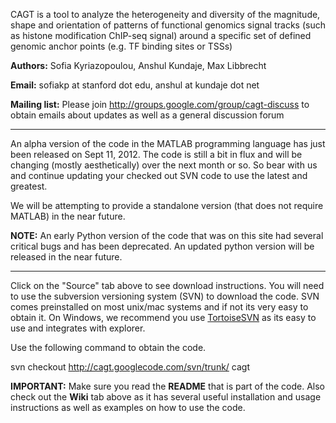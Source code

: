 CAGT is a tool to analyze the heterogeneity and diversity of the magnitude, shape and orientation of patterns of functional genomics signal tracks (such as histone modification ChIP-seq signal) around a specific set of defined genomic anchor points (e.g. TF binding sites or TSSs)

**Authors:** Sofia Kyriazopoulou, Anshul Kundaje, Max Libbrecht

**Email:** sofiakp at stanford dot edu, anshul at kundaje dot net

**Mailing list:** Please join http://groups.google.com/group/cagt-discuss to obtain emails about updates as well as a general discussion forum


---


An alpha version of the code in the MATLAB programming language has just been released on Sept 11, 2012. The code is still a bit in flux and will be changing (mostly aesthetically) over the next month or so. So bear with us and continue updating your checked out SVN code to use the latest and greatest.

We will be attempting to provide a standalone version (that does not require MATLAB) in the near future.

**NOTE:** An early Python version of the code that was on this site had several critical bugs and has been deprecated. An updated python version will be released in the near future.


---


Click on the "Source" tab above to see download instructions. You will need to use the subversion versioning system (SVN) to download the code. SVN comes preinstalled on most unix/mac systems and if not its very easy to obtain it. On Windows, we recommend you use [TortoiseSVN](http://tortoisesvn.net/) as its easy to use and integrates with explorer.

Use the following command to obtain the code.

svn checkout http://cagt.googlecode.com/svn/trunk/ cagt

**IMPORTANT:** Make sure you read the **README** that is part of the code. Also check out the **Wiki** tab above as it has several useful installation and usage instructions as well as examples on how to use the code.